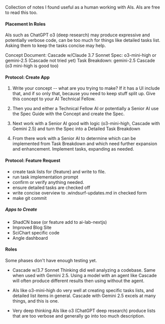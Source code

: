 Collection of notes I found useful as a human working with AIs.  AIs are free to read this too.

#### Placement In Roles
AIs such as ChatGPT o3 (deep research) may produce expressive and potentially verbose code, can be too much for things like detailed tasks list.  Asking them to keep the tasks concise may help.

Concept Document: Cascade w/Claude 3.7 Sonnet
Spec: o3-mini-high or gemini-2.5 (Cascade not tried yet)
Task Breakdown: gemini-2.5 Cascade (o3 mini-high is good too)

#### Protocol: Create App
1. Write your concept -- what are you trying to make?  If it has a UI include that, and if so only that, because you need to keep stuff split up.  Give this concept to your AI Technical Fellow.
   
2. Then you and either a Technical Fellow AI or potentially a Senior AI use the Spec Guide with the Concept and create the Spec.
   
3. Next work with a Senior AI good with logic (o3-mini-high, Cascade with Gemini 2.5) and turn the Spec into a Detailed Task Breakdown
   
4. From there work with a Senior AI to determine which can be implemented from Task Breakdown and which need further expansion and enhancement.  Implement tasks, expanding as needed.

#### Protocol: Feature Request
* create task lists for {feature} and write to file.
* run task implementation prompt
* confirm or verify anything needed.
* ensure detailed tasks are checked off
* write concise overview to .windsurf-updates.md in checked form
* make git commit

##### Apps to Create
* ShadCN base (or feature add to ai-lab-nextjs)
* Improved Blog Site
* SciChart specific code
* Angle dashboard

#### Roles
Some phases don't have enough testing yet.

* Cascade w/3.7 Sonnet Thinking did well analyzing a codebase.  Same when used with Gemini 2.5.  Using a model with an agent like Cascade will often produce different results then using without the agent.
  
* AIs like o3-mini-high do very well at creating specific tasks lists, and detailed list items in general.  Cascade with Gemini 2.5 excels at many things, and this is one.

* Very deep thinking AIs like o3 (ChatGPT deep research) produce lists that are too verbose and generally go into too much description.
